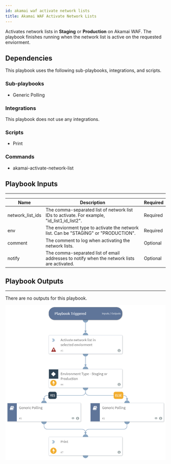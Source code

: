 ```yaml
---
id: akamai waf activate network lists
title: Akamai WAF Activate Network Lists
---
```


Activates network lists in **Staging** or **Production** on Akamai WAF. The playbook finishes running when the network list is active on the requested enviorment.

## Dependencies
This playbook uses the following sub-playbooks, integrations, and scripts.

### Sub-playbooks
* Generic Polling

### Integrations
This playbook does not use any integrations.

### Scripts
* Print

### Commands
* akamai-activate-network-list

## Playbook Inputs
---

| **Name** | **Description** | **Required** |
| --- | --- | --- |
| network_list_ids |  The comma-separated list of network list IDs to activate. For example, "id_list1,id_list2".  | Required |
| env | The enviorment type to activate the network list. Can be "STAGING" or "PRODUCTION". | Required |
| comment | The comment to log when activating the network lists. | Optional |
| notify | The comma-separated list of email addresses to notify when the network lists are activated. | Optional |

## Playbook Outputs
---
There are no outputs for this playbook.

![Akamai_WAF_Activate_Network_Lists](https://github.com/ElazarK/content-docs/blob/master/images/playbooks/Akamai_WAF_Activate_Network_Lists.png)
